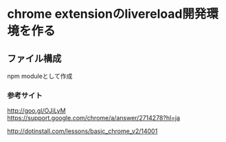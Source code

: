 # chrome extensionのlivereload開発環境を作る

## ファイル構成  
npm moduleとして作成

### 参考サイト
http://goo.gl/OJiLyM
https://support.google.com/chrome/a/answer/2714278?hl=ja

http://dotinstall.com/lessons/basic_chrome_v2/14001
